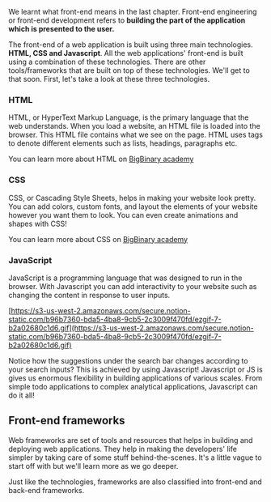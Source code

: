 We learnt what front-end means in the last chapter. Front-end engineering or front-end development refers to **building the part of the application which is presented to the user.**

The front-end of a web application is built using three main technologies. **HTML, CSS and Javascript**. All the web applications' front-end is built using a combination of these technologies. There are other tools/frameworks that are built on top of these technologies. We'll get to that soon. First, let's take a look at these three technologies.

### **HTML**

HTML, or HyperText Markup Language, is the primary language that the web understands. When you load a website, an HTML file is loaded into the browser. This HTML file contains what we see on the page. HTML uses tags to denote different elements such as lists, headings, paragraphs etc.

You can learn more about HTML on [BigBinary academy](https://courses.bigbinaryacademy.com/learn-basic-html/)

### **CSS**

CSS, or Cascading Style Sheets, helps in making your website look pretty. You can add colors, custom fonts, and layout the elements of your website however you want them to look. You can even create animations and shapes with CSS!

You can learn more about CSS on [BigBinary academy](https://courses.bigbinaryacademy.com/learn-basic-css/)

### **JavaScript**

JavaScript is a programming language that was designed to run in the browser. With Javascript you can add interactivity to your website such as changing the content in response to user inputs.

[https://s3-us-west-2.amazonaws.com/secure.notion-static.com/b96b7360-bda5-4ba8-9cb5-2c3009f470fd/ezgif-7-b2a02680c1d6.gif](https://s3-us-west-2.amazonaws.com/secure.notion-static.com/b96b7360-bda5-4ba8-9cb5-2c3009f470fd/ezgif-7-b2a02680c1d6.gif)

Notice how the suggestions under the search bar changes according to your search inputs? This is achieved by using Javascript! Javascript or JS is gives us enormous flexibility in building applications of various scales. From simple todo applications to complex analytical applications, Javascript can do it all!

## Front-end frameworks

Web frameworks are set of tools and resources that helps in building and deploying web applications. They help in making the developers' life simpler by taking care of some stuff behind-the-scenes. It's a little vague to start off with but we'll learn more as we go deeper.

Just like the technologies, frameworks are also classified into front-end and back-end frameworks.